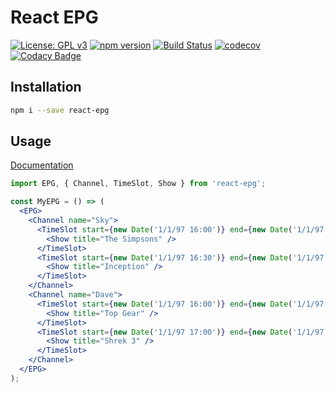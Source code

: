 # React EPG

[![License: GPL v3](https://img.shields.io/badge/License-GPL%20v3-blue.svg)](https://www.gnu.org/licenses/gpl-3.0)
[![npm version](https://badge.fury.io/js/react-epg.svg)](https://badge.fury.io/js/react-epg)
[![Build Status](https://travis-ci.org/samboylett/react-epg.svg?branch=master)](https://travis-ci.org/samboylett/react-epg)
[![codecov](https://codecov.io/gh/samboylett/react-epg/branch/master/graph/badge.svg)](https://codecov.io/gh/samboylett/react-epg)
[![Codacy Badge](https://api.codacy.com/project/badge/Grade/45b4f27245ba461a812c34194d365d94)](https://www.codacy.com/app/samboylett/react-epg?utm_source=github.com&amp;utm_medium=referral&amp;utm_content=samboylett/react-epg&amp;utm_campaign=Badge_Grade)

## Installation

```sh
npm i --save react-epg
```

## Usage

[Documentation](https://samboylett.github.io/react-epg/)

```jsx
import EPG, { Channel, TimeSlot, Show } from 'react-epg';

const MyEPG = () => (
  <EPG>
    <Channel name="Sky">
      <TimeSlot start={new Date('1/1/97 16:00')} end={new Date('1/1/97 16:30')}>
        <Show title="The Simpsons" />
      </TimeSlot>
      <TimeSlot start={new Date('1/1/97 16:30')} end={new Date('1/1/97 17:30')}>
        <Show title="Inception" />
      </TimeSlot>
    </Channel>
    <Channel name="Dave">
      <TimeSlot start={new Date('1/1/97 16:00')} end={new Date('1/1/97 17:00')}>
        <Show title="Top Gear" />
      </TimeSlot>
      <TimeSlot start={new Date('1/1/97 17:00')} end={new Date('1/1/97 18:45')}>
        <Show title="Shrek 3" />
      </TimeSlot>
    </Channel>
  </EPG>
);
```
